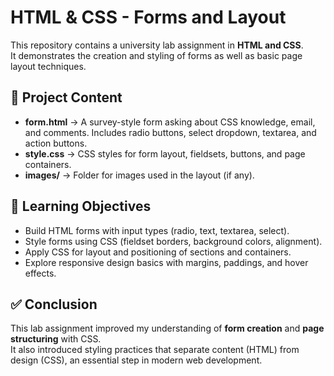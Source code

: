 # HTML & CSS - Forms and Layout

This repository contains a university lab assignment in **HTML and CSS**.  
It demonstrates the creation and styling of forms as well as basic page layout techniques.

## 📂 Project Content
- **form.html** → A survey-style form asking about CSS knowledge, email, and comments. Includes radio buttons, select dropdown, textarea, and action buttons.  
- **style.css** → CSS styles for form layout, fieldsets, buttons, and page containers.  
- **images/** → Folder for images used in the layout (if any).  

## 🎯 Learning Objectives
- Build HTML forms with input types (radio, text, textarea, select).  
- Style forms using CSS (fieldset borders, background colors, alignment).  
- Apply CSS for layout and positioning of sections and containers.  
- Explore responsive design basics with margins, paddings, and hover effects.  

## ✅ Conclusion
This lab assignment improved my understanding of **form creation** and **page structuring** with CSS.  
It also introduced styling practices that separate content (HTML) from design (CSS), an essential step in modern web development.
